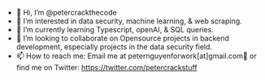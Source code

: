 - 👋 Hi, I’m @petercrackthecode
- 👀 I’m interested in data security, machine learning, & web scraping.
- 🌱 I’m currently learning Typescript, openAI, & SQL queries.
- 💞️ I’m looking to collaborate on Opensource projects in backend development, especially projects in the data security field.
- 📫 How to reach me: Email me at peternguyenforwork[at]gmail.com👋 or find me on Twitter: https://twitter.com/petercrackstuff

<!---
petercrackthecode/petercrackthecode is a ✨ special ✨ repository because its `README.md` (this file) appears on your GitHub profile.
You can click the Preview link to take a look at your changes.
--->
